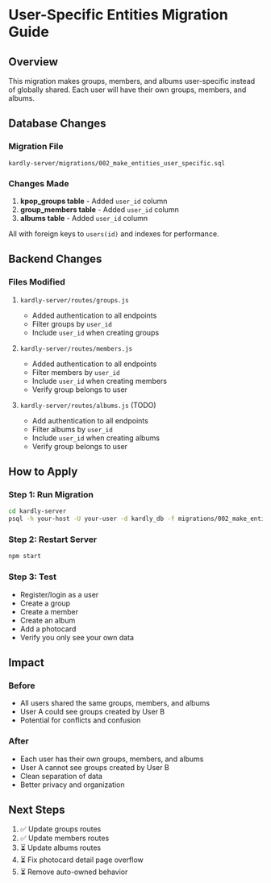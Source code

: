 # User-Specific Entities Migration Guide

## Overview
This migration makes groups, members, and albums user-specific instead of globally shared. Each user will have their own groups, members, and albums.

## Database Changes

### Migration File
`kardly-server/migrations/002_make_entities_user_specific.sql`

### Changes Made
1. **kpop_groups table** - Added `user_id` column
2. **group_members table** - Added `user_id` column  
3. **albums table** - Added `user_id` column

All with foreign keys to `users(id)` and indexes for performance.

## Backend Changes

### Files Modified
1. `kardly-server/routes/groups.js`
   - Added authentication to all endpoints
   - Filter groups by `user_id`
   - Include `user_id` when creating groups

2. `kardly-server/routes/members.js`
   - Added authentication to all endpoints
   - Filter members by `user_id`
   - Include `user_id` when creating members
   - Verify group belongs to user

3. `kardly-server/routes/albums.js` (TODO)
   - Add authentication to all endpoints
   - Filter albums by `user_id`
   - Include `user_id` when creating albums
   - Verify group belongs to user

## How to Apply

### Step 1: Run Migration
```bash
cd kardly-server
psql -h your-host -U your-user -d kardly_db -f migrations/002_make_entities_user_specific.sql
```

### Step 2: Restart Server
```bash
npm start
```

### Step 3: Test
- Register/login as a user
- Create a group
- Create a member
- Create an album
- Add a photocard
- Verify you only see your own data

## Impact

### Before
- All users shared the same groups, members, and albums
- User A could see groups created by User B
- Potential for conflicts and confusion

### After
- Each user has their own groups, members, and albums
- User A cannot see groups created by User B
- Clean separation of data
- Better privacy and organization

## Next Steps
1. ✅ Update groups routes
2. ✅ Update members routes
3. ⏳ Update albums routes
4. ⏳ Fix photocard detail page overflow
5. ⏳ Remove auto-owned behavior

